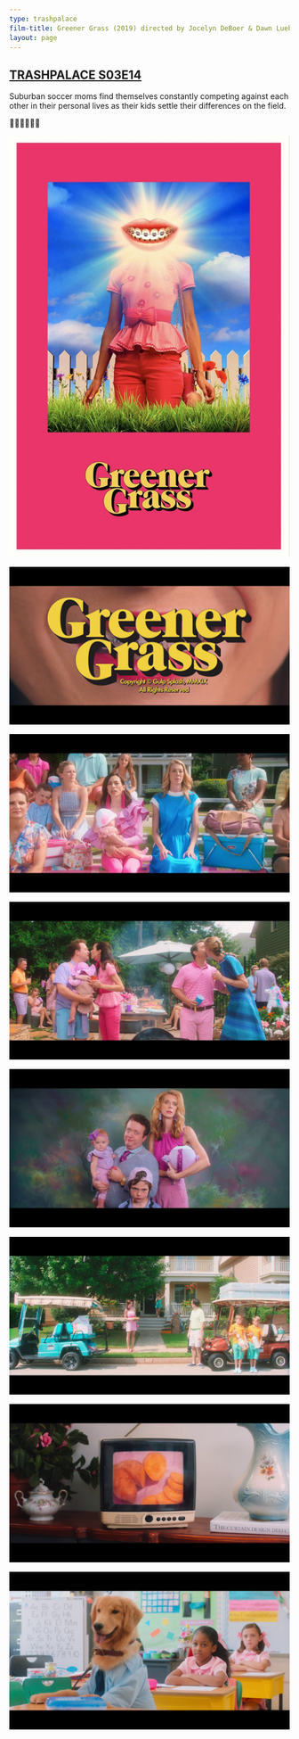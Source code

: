 ```yaml
---
type: trashpalace
film-title: Greener Grass (2019) directed by Jocelyn DeBoer & Dawn Luebbe
layout: page
---
```


## [TRASHPALACE S03E14]({{page.url}})

Suburban soccer moms find themselves constantly competing against each other in their personal lives as their kids settle their differences on the field.

🌱🏡🌱🏡🌱🏡

![greener_grass](/images/trashpalace/S03/greener_grass_poster.jpg)

![greener_grass](/images/trashpalace/S03/greener_grass_01.png)

![greener_grass](/images/trashpalace/S03/greener_grass_02.png)

![greener_grass](/images/trashpalace/S03/greener_grass_03.png)

![greener_grass](/images/trashpalace/S03/greener_grass_03b.png)

![greener_grass](/images/trashpalace/S03/greener_grass_04.png)

![greener_grass](/images/trashpalace/S03/greener_grass_05.png)

![greener_grass](/images/trashpalace/S03/greener_grass_06.png)
